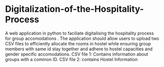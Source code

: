 # Digitalization-of-the-Hospitality-Process
A web application in python to faciliate digitalising the hospitality process for group accomodations . The application should allow users to upload two CSV files to efficiently allocate the rooms in hostel while ensuring group members with same id stay together and adhere to hostel capacities and gender specific accomodations. 
CSV file 1: Contains information about groups with a common ID.
CSV file 2: contains Hostel Information          


